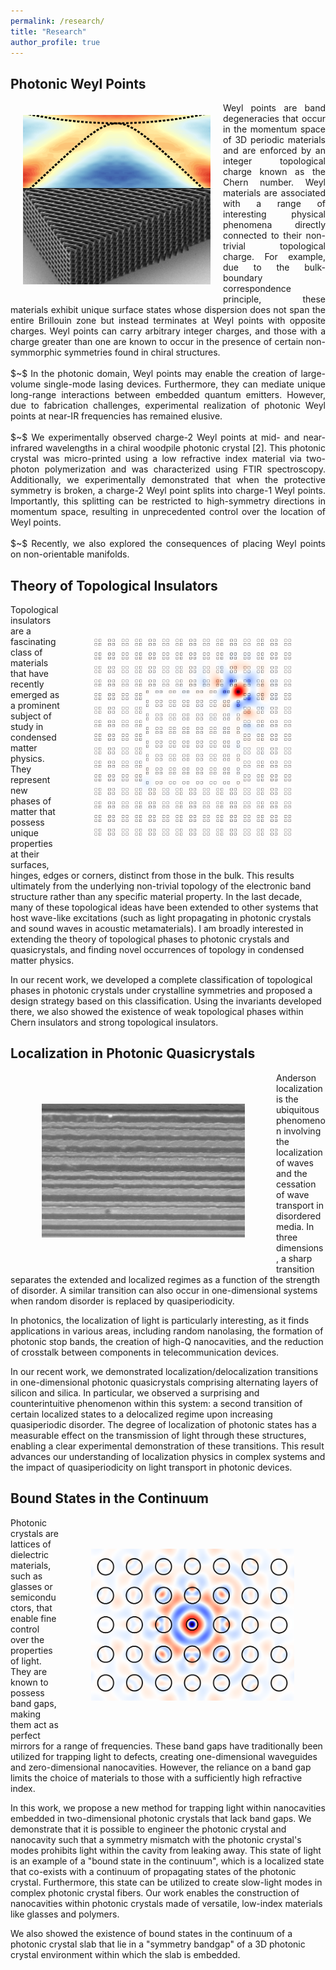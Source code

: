 ```yaml
---
permalink: /research/
title: "Research"
author_profile: true
---
```


## Photonic Weyl Points
<img align="left" src="https://raw.githubusercontent.com/sachin4594/svaidya.github.io/master/images/weyl.png" width="300" style="margin: 20px">
<div style="text-align: justify"> 
Weyl points are band degeneracies that occur in the momentum space of 3D periodic materials and are enforced by an integer topological charge known as the Chern number. Weyl materials are associated with a range of interesting physical phenomena directly connected to their non-trivial topological charge. For example, due to the bulk-boundary correspondence principle, these materials exhibit unique surface states whose dispersion does not span the entire Brillouin zone but instead terminates at Weyl points with opposite charges. Weyl points can carry arbitrary integer charges, and those with a charge greater than one are known to occur in the presence of certain non-symmorphic symmetries found in chiral structures.
<br/><br/>
$~$
In the photonic domain, Weyl points may enable the creation of large-volume single-mode lasing devices. Furthermore, they can mediate unique long-range interactions between embedded quantum emitters. However, due to fabrication challenges, experimental realization of photonic Weyl points at near-IR frequencies has remained elusive.
<br/><br/>
$~$
We experimentally observed charge-2 Weyl points at mid- and near-infrared wavelengths in a chiral woodpile photonic crystal [2]. This photonic crystal was micro-printed using a low refractive index material via two-photon polymerization and was characterized using FTIR spectroscopy. Additionally, we experimentally demonstrated that when the protective symmetry is broken, a charge-2 Weyl point splits into charge-1 Weyl points. Importantly, this splitting can be restricted to high-symmetry directions in momentum space, resulting in unprecedented control over the location of Weyl points.
<br/><br/>
$~$
Recently, we also explored the consequences of placing Weyl points on non-orientable manifolds.
</div>

## Theory of Topological Insulators
<img align="right" img src="https://raw.githubusercontent.com/sachin4594/svaidya.github.io/master/images/HOTI.gif" width="325" style="margin: 50px">
Topological insulators are a fascinating class of materials that have recently emerged as a prominent subject of study in condensed matter physics. They represent new phases of matter that possess unique properties at their surfaces, hinges, edges or corners, distinct from those in the bulk. This results ultimately from the underlying non-trivial topology of the electronic band structure rather than any specific material property. In the last decade, many of these topological ideas have been extended to other systems that host wave-like excitations (such as light propagating in photonic crystals and sound waves in acoustic metamaterials). I am broadly interested in extending the theory of topological phases to photonic crystals and quasicrystals, and finding novel occurrences of topology in condensed matter physics.

In our recent work, we developed a complete classification of topological phases in photonic crystals under crystalline symmetries and proposed a design strategy based on this classification. Using the invariants developed there, we also showed the existence of weak topological phases within Chern insulators and strong topological insulators.

## Localization in Photonic Quasicrystals
<img align="left" img src="https://raw.githubusercontent.com/sachin4594/svaidya.github.io/master/images/PhQC.png" width="325" style="margin: 50px">
Anderson localization is the ubiquitous phenomenon involving the localization of waves and the cessation of wave transport in disordered media. In three dimensions, a sharp transition separates the extended and localized regimes as a function of the strength of disorder. A similar transition can also occur in one-dimensional systems when random disorder is replaced by quasiperiodicity.

In photonics, the localization of light is particularly interesting, as it finds applications in various areas, including random nanolasing, the formation of photonic stop bands, the creation of high-Q nanocavities, and the reduction of crosstalk between components in telecommunication devices.

In our recent work, we demonstrated localization/delocalization transitions in one-dimensional photonic quasicrystals comprising alternating layers of silicon and silica. In particular, we observed a surprising and counterintuitive phenomenon within this system: a second transition of certain localized states to a delocalized regime upon increasing quasiperiodic disorder. The degree of localization of photonic states has a measurable effect on the transmission of light through these structures, enabling a clear experimental demonstration of these transitions. This result advances our understanding of localization physics in complex systems and the impact of quasiperiodicity on light transport in photonic devices.

## Bound States in the Continuum
<img align="right" img src="https://raw.githubusercontent.com/sachin4594/svaidya.github.io/master/images/BIC.png" width="325" style="margin: 50px">
Photonic crystals are lattices of dielectric materials, such as glasses or semiconductors, that enable fine control over the properties of light. They are known to possess band gaps, making them act as perfect mirrors for a range of frequencies. These band gaps have traditionally been utilized for trapping light to defects, creating one-dimensional waveguides and zero-dimensional nanocavities. However, the reliance on a band gap limits the choice of materials to those with a sufficiently high refractive index.

In this work, we propose a new method for trapping light within nanocavities embedded in two-dimensional photonic crystals that lack band gaps. We demonstrate that it is possible to engineer the photonic crystal and nanocavity such that a symmetry mismatch with the photonic crystal's modes prohibits light within the cavity from leaking away. This state of light is an example of a "bound state in the continuum", which is a localized state that co-exists with a continuum of propagating states of the photonic crystal. Furthermore, this state can be utilized to create slow-light modes in complex photonic crystal fibers. Our work enables the construction of nanocavities within photonic crystals made of versatile, low-index materials like glasses and polymers.

We also showed the existence of bound states in the continuum of a photonic crystal slab that lie in a "symmetry bandgap" of  a 3D photonic crystal environment within which the slab is embedded.
